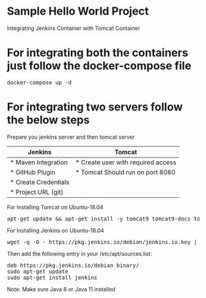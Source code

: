 # Sample Hello World Project

Integrating Jenkins Container with Tomcat Container

# For integrating both the containers just follow the docker-compose file 

<pre>docker-compose up -d</pre>

# For integrating two servers follow the below steps

Prepare you jenkins server and then tomcat server


|	Jenkins		|	Tomcat		|
|-----------|-----------|
| * Maven Integration	| * Create user with required access|
| * GitHub Plugin	|   * Tomcat Should run on port 8080|
| * Create Credentials 	| | 
| * Project URL (git)	|   		|


For Installing Tomcat on Ubuntu-18.04

<pre>apt-get update && apt-get install -y tomcat9 tomcat9-docs tomcat9-examples tomcat9-admin</pre>

For Installing Jenkins on Ubuntu-18.04

<pre>wget -q -O - https://pkg.jenkins.io/debian/jenkins.io.key | sudo apt-key add -</pre>

Then add the following entry in your /etc/apt/sources.list:

<pre>deb https://pkg.jenkins.io/debian binary/
sudo apt-get update
sudo apt-get install jenkins
</pre>

Note: Make sure Java 8 or Java 11 installed 


